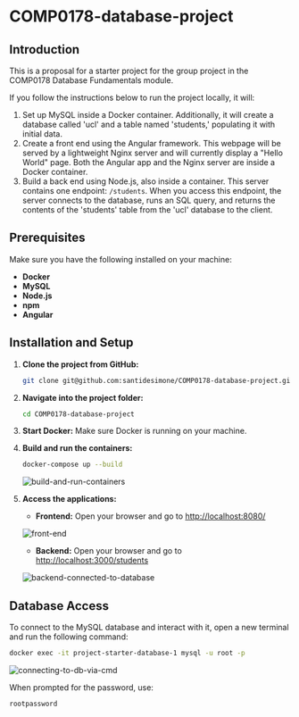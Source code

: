 # COMP0178-database-project

## Introduction

This is a proposal for a starter project for the group project in the COMP0178 Database Fundamentals module.

If you follow the instructions below to run the project locally, it will:

1. Set up MySQL inside a Docker container. Additionally, it will create a database called 'ucl' and a table named 'students,' populating it with initial data.  
2. Create a front end using the Angular framework. This webpage will be served by a lightweight Nginx server and will currently display a "Hello World" page. Both the Angular app and the Nginx server are inside a Docker container.  
3. Build a back end using Node.js, also inside a container. This server contains one endpoint: `/students`. When you access this endpoint, the server connects to the database, runs an SQL query, and returns the contents of the 'students' table from the 'ucl' database to the client.  

## Prerequisites

Make sure you have the following installed on your machine:

- **Docker**
- **MySQL**
- **Node.js**
- **npm**
- **Angular**

## Installation and Setup

1. **Clone the project from GitHub:**
   ```bash
   git clone git@github.com:santidesimone/COMP0178-database-project.git
   ```

2. **Navigate into the project folder:**
   ```bash
   cd COMP0178-database-project
   ```

3. **Start Docker:**
   Make sure Docker is running on your machine.

4. **Build and run the containers:**
   ```bash
   docker-compose up --build
   ```
   ![build-and-run-containers](https://i.giphy.com/media/v1.Y2lkPTc5MGI3NjExY2JvYmh2dTJ5ODIwZjRscnE4dTMzY3h5N2c3aW5kc2I1YXJzZmFqaiZlcD12MV9pbnRlcm5hbF9naWZfYnlfaWQmY3Q9Zw/aDidd9H1Sj5IZRMQ2S/giphy.gif)

5. **Access the applications:**
   - **Frontend:** Open your browser and go to [http://localhost:8080/](http://localhost:8080/)

   ![front-end](https://i.giphy.com/media/v1.Y2lkPTc5MGI3NjExYzB2NHp2ZWNhM2tjY2h6ZHdoMTZteWNxYW4xOWR5MzJkcmNubmVodSZlcD12MV9pbnRlcm5hbF9naWZfYnlfaWQmY3Q9Zw/qHyAD4hxyahL48yBZD/giphy.gif)

   - **Backend:** Open your browser and go to [http://localhost:3000/students](http://localhost:3000/students)

   ![backend-connected-to-database](https://i.giphy.com/media/v1.Y2lkPTc5MGI3NjExaDA2c2pnNHJqeXZuMmQ4OTU3ZGhmajE4ZGMxNnA2cTdmNzVnMWxkcyZlcD12MV9pbnRlcm5hbF9naWZfYnlfaWQmY3Q9Zw/9sX6eAdgq9WEjRxjBi/giphy.gif)


## Database Access

To connect to the MySQL database and interact with it, open a new terminal and run the following command:

```bash
docker exec -it project-starter-database-1 mysql -u root -p
```

![connecting-to-db-via-cmd](https://i.giphy.com/media/v1.Y2lkPTc5MGI3NjExY3ZkZzRtbWxtbW9pMXVkNGVxcnMyY3pjcWh1ZnJqZGI2NnRhNmZ3dSZlcD12MV9pbnRlcm5hbF9naWZfYnlfaWQmY3Q9Zw/9oNn5lkNwx2O51ipKN/giphy.gif)

When prompted for the password, use:
```
rootpassword
```